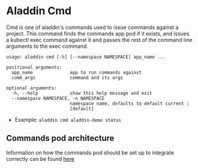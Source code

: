 # Aladdin Cmd
Cmd is one of aladdin's commands used to issue commands against a project. This command finds the commands app pod if it exists, and issues a kubectl exec command against it and passes the rest of the command line arguments to the exec command.
```
usage: aladdin cmd [-h] [--namespace NAMESPACE] app_name ...

positional arguments:
  app_name              app to run commands against
  comm_args             command and its args

optional arguments:
  -h, --help            show this help message and exit
  --namespace NAMESPACE, -n NAMESPACE
                        namespace name, defaults to default current :
                        [default]
```
- Example: `aladdin cmd aladdin-demo status`

## Commands pod architecture
Information on how the commands pod should be set up to integrate correctly can be found [here](https://github.com/fivestars/aladdin-demo/blob/master/docs/commands_containers.md)
